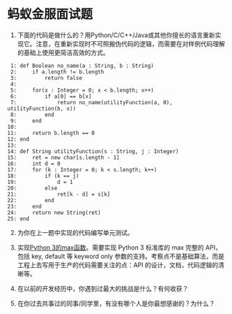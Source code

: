 # 蚂蚁金服面试题
1. 下面的代码是做什么的？用Python/C/C++/Java或其他你擅长的语言重新实现它。注意，在重新实现时不可照搬伪代码的逻辑，而需要在对样例代码理解的基础上使用更简洁高效的方式。

```
 1: def Boolean no_name(a : String, b : String)
 2:     if a.length != b.length
 3:         return false
 4:
 5:     for(x : Integer = 0; x < b.length; x++)
 6:         if a[0] == b[x]
 7:             return no_name(utilityFunction(a, 0), utilityFunction(b, x))
 8:         end
 9:     end
10:
11:     return b.length == 0
12: end
13:
14: def String utilityFunction(s : String, j : Integer)
15:     ret = new char[s.length - 1]
16:     int d = 0
17:     for (k : Integer = 0; k < s.length; k++)
18:         if (k == j)
19:             d = 1
20:         else
21:             ret[k - d] = s[k]
22:         end
23:     end
24:     return new String(ret)
25: end
```

2. 为你在上一题中实现的代码编写单元测试。

3. 实现[Python 3的max函数](https://docs.python.org/3/library/functions.html#max)。需要实现 Python 3 标准库的 max 完整的 API，包括 key, default 等 keyword only 参数的支持。考察点不是基础算法，而是工程上去写用于生产的代码需要关注的点：API 的设计，文档，代码逻辑的清晰等。

4. 在以前的开发经历中，你遇到过最大的挑战是什么？有何收获？

5. 在你过去共事过的同事/同学里，有没有哪个人是你最想感谢的？为什么？
